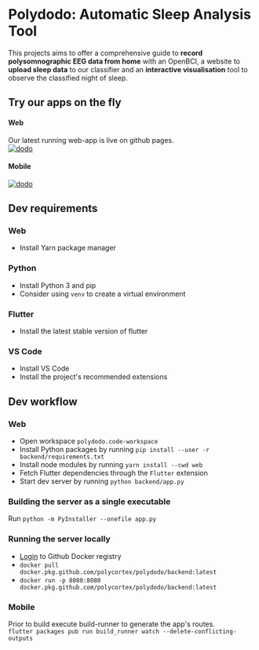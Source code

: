 # Polydodo: Automatic Sleep Analysis Tool

This projects aims to offer a comprehensive guide to **record polysomnographic EEG data from home** with an OpenBCI, a website to **upload sleep data** to our classifier and an **interactive visualisation** tool to observe the classified night of sleep.

## Try our apps on the fly
#### Web
Our latest running web-app is live on github pages.  
[![dodo](https://img.shields.io/badge/Web-Run_the_latest_web_app-blueviolet?style=flat_square&logo=React)](https://polycortex.github.io/polydodo)
#### Mobile
[![dodo](https://img.shields.io/badge/Android-Get_the_Latest_apk-blueviolet?style=flat_square&logo=android)](https://github.com/PolyCortex/polydodo/releases/latest/download/polydodo_app_android.apk)

## Dev requirements

### Web

- Install Yarn package manager

### Python

- Install Python 3 and pip
- Consider using `venv` to create a virtual environment

### Flutter

- Install the latest stable version of flutter

### VS Code

- Install VS Code
- Install the project's recommended extensions

## Dev workflow

### Web

- Open workspace `polydodo.code-workspace`
- Install Python packages by running `pip install --user -r backend/requirements.txt`
- Install node modules by running `yarn install --cwd web`
- Fetch Flutter dependencies through the `Flutter` extension
- Start dev server by running `python backend/app.py`

### Building the server as a single executable

Run `python -m PyInstaller --onefile app.py`

### Running the server locally

- [Login](https://docs.github.com/en/free-pro-team@latest/packages/using-github-packages-with-your-projects-ecosystem/configuring-docker-for-use-with-github-packages#authenticating-with-a-personal-access-token) to Github Docker registry
- `docker pull docker.pkg.github.com/polycortex/polydodo/backend:latest`
- `docker run -p 8080:8080 docker.pkg.github.com/polycortex/polydodo/backend:latest`

### Mobile

Prior to build execute build-runner to generate the app's routes.  
`flutter packages pub run build_runner watch --delete-conflicting-outputs`
